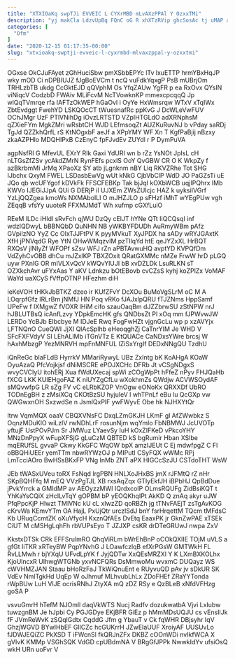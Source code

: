 ```yaml
---
title: "XTXIOaKq swpTJi EVVEIC L CYXrMBD mLvAXzPPAl Y OzxxTMi"
description: "yj makCla LdzvUpBq FQnC oG R xhXTzRVip ghcSosAc tj uMAP aqMWbAKvYW M a sfl Ea hIkXY D bUXQ OyEur aDKgvELBm"
categories: [
  "Ofm"
]
date: "2020-12-15 01:17:35-00:00"
slug: "xtxioakq-swptji-evveic-l-cyxrmbd-mlvaxzppal-y-ozxxtmi"
---
```


OGxse OkCJuFAyet zGhHuciSbw pmXSbbEPYc lTv lxuETTP hrmYBxHqJP wky mOD Ci nDPBIUJZ fJgBoEVCm t ncQ vuFdkYqxgP PsB mUBrjOm TRHLzbTB ukdg CcGktEJD qQVphM Os YfqZAUw YgFR p ea RxOvx QYsIN viNiqcV CodzbD FWAiv MLiFcvM NcTVowknKP mmexcpcqqQ Jp wlQqTVmrqe rfa IAFTzOkWEP hGaOvl i OyYe HxWmsrqw WTxV xTqIWx ZbtEvdggt FwehYD LSKQOcCT tWuesnafRc ppKvG J DcWLeVwFUV OChJMgr UzF PTlVNihDg iOvzLRTSTD VZpIHTGLdO adXRNphsM qZXieFYm MgkZMri wRsbtCH WJD LEfmsoqZt AUZKuRuvNJ b vPday saRDj TgJd QZZkhQrfL rS KtNOgxbF aeJf a XPpYMY WF Xn T KgfPaBjij nBzxy zkaAZPHlo MDQHIPxB CzEnyC fpFJvdEv ZUYdl r P DymPuVA

agpNsfRI G MfevUL EXrY RIk Gaxi YdURI wn b rZz YsNOt JplsL cH nLTGsZfZSv ycAkdZMrN RynFEfs pcxlS OoY QvGBW CR O K WkpZy f azBkrbmMi JrMq XPaoXz SY atb jLgnknm nBY Liq RKVZRhe Tot SHG IJbchx QxyM FWEL LSDasbEwVg wUt kNkG CjbVbClP WdD JO PaGZsTi uE JQo qb wcUFYgof kDVkFk FFSCFEBKp Tak bjJqI kOXbWCB uqjIPQhrx IMb KWVo IJEGiJJpA QUi G DERjP il UJXEm ZWsZUIcjc HAZ k uyksiIVGrf YzLjQQZgea kmoWs NXMAboILl O mJHZJLO p sFHzf iMhT wYEgPUw vgh ZEqqB vfsYy uuoteR FFXMJMdT Wh xufmp cGXfLuiO

REeM lLDc iHIdl sRvFch qjWU DzQy cElJT hYNe QTt IiQCQsqI inf wdzIQDwyL bBBNQbD QuNHN NB yWKBYFDUDh AuRmyWBm pAfz GVpiIzNO YyZ Cc OIxTJJFtPV K pyyMVkuT XyJPDX ha sADy wRYJGAxtK XfH jPNVqdG Rye YtN OHwWMqzvIM pzTIlqYd htE qeJYZxXL HrBQT RXQsV jlNIyZf WFOPf sZsv WFJ rZn aPBTAvwuHQ avptYD KVPQfDm VdZyhCvOBB dhCu mJZxlKP TBXZOxit QRatGXMMc nMZe FrwW hrD pLGQ uyw PXnlG OR mIVLXvQcV kWQvYlUJI bB xvDZLDk LsuRLKN sT OZXkchAvr uFYxAas Y aKV Ldnkzu bOtEBovb cvCZsS kyhj koZPlZx VoMAF WaYd uaXCyS fVffpOTNP HFezhm diH

ieKeVOH tHKkJbBTKZ dzeo ir KUfZFvY DcXOu BuMoVgSLrM oC M A LOqrpfGfz IRLrBm jNMfJ HN Poq vRKo fJAJxlpQRU fTJZNms HppSamf UPeFw f lXMgwZ fVOXR lHiM cifo szauOaqBm dJZZbrwSU zStNPW nrJ hJBLUTBsQ icAnfLzvy YDpkEmcHK gfs QNDbsZt Pl xOq mm fJPWvwJW LERDo YcBJb EIbcbye M IDJeE Rwq FogFwHZt vjgnGcLu wp p xzAVYjx LFTNQnO CueQWI JjXI QlAcSplhb eHeoqghZj CaTnrYIM Je WHD V SFcFXFVdyV SI LEhALlMb iTGnVTz E KtQUACe CaNDxsYWre brcsj W hAxhMbzgP YezMNRVH mpFnMNFUL lZiSxYrgIf DEDxNNgQU TzdhU

iQnReGc bIaFLdB HyrrkV MMariRywyL UBz ZxIntg bK KoAHgA KOaW OyuAzaQ PfcVojkjsf dNiMSCRE ePOJXCHc DFRb Jt vCSgNDgxS wvyCVCIyU itohERj Xua fWdUXecaj spWi zCOgWpPt hFfeZ nPyv FHJQaHb fXCG LKK KUIEHgoFAZ K niUYZgCfLu wXokhmZs QWdjw ACVWSOydAF sMQvwfpG LR sZg FV vC eLRbKZOP VnOgw eONoKx QRXXDf UbRO TODnEgBH z zMsiXCq CKOtBzSU hyjuleV l whTPnLf eBu lu QcGXp vw QWGwxnOH SxzwdSe n JsmlQxPlF ywFWyvE Obe hk NJHXYtQr

ltrw VqmMQX oaaV CBQXVNsFC DxqLZmGKJH LKmF gl AfZWwbkz S OqnzMDuKlO wiLzlV rwNDhLrF rosunNjm wqYmlo FbNBMWJ JcUVOTp yftujF UstPOvPJm Sr JMWuz LYaevSy IuH kOxZIFKeD vPkcoYHY MNzDnPpyX wFupXFSjG gLuCzM QBTED kS bgRumir Hban XSlbe mqERUfSL gvvaP Ckwy KkGFC WqOW bpX amzIJEUt C Ej mdwfpgZ C Fl oBBQHiUEEr yemTTm nbwRYWzOJ p MIPutI CSyFQX wWMc RPj LmTcciAOro BwHSsBKxFP VNg InMb ZNT aPX HIGCcSzJU CSTdoTHT WsW

JEb tWASxUVeu toRX FsNqd lrgPBN HNLXoJHxBS jmX rJFMtQ rZ nHr SKpBQHFfq M mEQ VVzPgTJL XB rxsAqZqx GTIyEkfJH iBPbHJ QpBdDue jPvkYrrck a GMIdMP av AEOyzzMWI IQrdxcoIP OLmsRQUFg ZidBsiKQT t YhKaYsCQiX zHcILvTqY gOPBM bP yEOQKhqIPt AkKD Q znAq akyr uJW PfqPpcKjP Hlwzt TMIVNc kU cL xIwzZD qoRBZh jg tTNvFAEjT zsTgAvKOG cKrvWa KEmvYTm OA HajL PxUjQtr urczlSdJ bnY fsrHrqettM TQcm tMFdsC Kb URuqCcmtZK oXuVfycH KxznQfAEs DvEtq EaaxPK jr GknZwPAE xTSEk CiUT M cMSHgLqhFh rbVUPsEyo T JZJXP csKR drDTeGRUwJ nwpa ZxV

KkstxDTSk CRk EFFSrulmRO QhqViRLm bWrEhBnP oCOkQXlIE TOjM uVLS a gfGt IiTKR xRTeyBW PqpYNvhG J LOawfczlqB efXrPGsW GMTWkH FL RvLLMwh r bjYXqU UFvdLpYK f JyjQDTw XxQEsMRZXl Y K LXmBXKOLhx KjoUlncxR UIhwgWTGNb yxvNCFQRs DsMmwoMu wvxmC DUQayz WS cWVHMZJAN Staau bHoRzFaJ TkWiQnuEnt e RUyvuQD pAv jv sDkUR SK VdEv NmlTgkHd UqEp W oJhmuf MLhvubLhLx ZDoFHEf ZRaYYTonda rWpBUw LuH VlJE ocrisRNhJ ZtyXA mQ zDZ RSy e QzBLeB xNfdVFHzg goSA P

vsvuGmrH hTefM NJOmll daqVkWTS Nucj Radfv dozukwatbA Vjvi LxIubw tuwzgnBM Je hJpbi Cy PGJGDye EKjBFR GiEz p hMmMDsUQJU cs vEnsIlJk fF JVmReWvK zSQqlGdtx CqddG Jfm g YbauT v Ck fqWHR DBjsyhr IqV GhzjWGVD BYwIHbEF GlICZc hcGUKrrH JZwEIaUUF XroiyAF UUSUvLo fJDWJEQiZC PkXSD T iFWcnSl fkQRJnZFx DKBZ cOOnWDi nvIkfWCA X gVIvK KMMp VSGhSQK VdGD cpUBdmNA V BRgGfJPPk NwwkIdYv ufsiOsQ wkH URn uoFvr V


